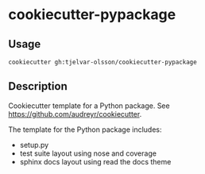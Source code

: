 # cookiecutter-pypackage

## Usage

```
cookiecutter gh:tjelvar-olsson/cookiecutter-pypackage
```

## Description

Cookiecutter template for a Python package. See https://github.com/audreyr/cookiecutter.

The template for the Python package includes:
- setup.py
- test suite layout using nose and coverage
- sphinx docs layout using read the docs theme
